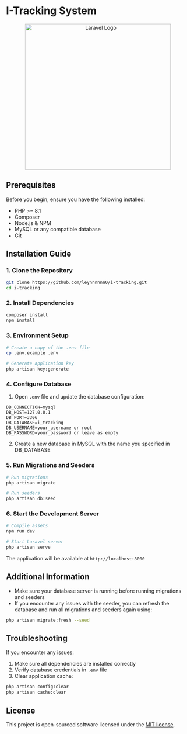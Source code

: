 # I-Tracking System

<p align="center">
<img src="https://raw.githubusercontent.com/laravel/art/master/logo-lockup/5%20SVG/2%20CMYK/1%20Full%20Color/laravel-logolockup-cmyk-red.svg" width="400" alt="Laravel Logo">
</p>

## Prerequisites

Before you begin, ensure you have the following installed:
- PHP >= 8.1
- Composer
- Node.js & NPM
- MySQL or any compatible database
- Git

## Installation Guide

### 1. Clone the Repository

```bash
git clone https://github.com/leynnnnnn0/i-tracking.git
cd i-tracking
```

### 2. Install Dependencies

```bash
composer install
npm install
```

### 3. Environment Setup

```bash
# Create a copy of the .env file
cp .env.example .env

# Generate application key
php artisan key:generate
```

### 4. Configure Database

1. Open `.env` file and update the database configuration:
```
DB_CONNECTION=mysql
DB_HOST=127.0.0.1
DB_PORT=3306
DB_DATABASE=i_tracking
DB_USERNAME=your_username or root
DB_PASSWORD=your_password or leave as empty
```

2. Create a new database in MySQL with the name you specified in DB_DATABASE

### 5. Run Migrations and Seeders

```bash
# Run migrations
php artisan migrate

# Run seeders
php artisan db:seed
```

### 6. Start the Development Server

```bash
# Compile assets
npm run dev

# Start Laravel server
php artisan serve
```

The application will be available at `http://localhost:8000`

## Additional Information

- Make sure your database server is running before running migrations and seeders
- If you encounter any issues with the seeder, you can refresh the database and run all migrations and seeders again using:
```bash
php artisan migrate:fresh --seed
```

## Troubleshooting

If you encounter any issues:

1. Make sure all dependencies are installed correctly
2. Verify database credentials in `.env` file
3. Clear application cache:
```bash
php artisan config:clear
php artisan cache:clear
```

## License

This project is open-sourced software licensed under the [MIT license](https://opensource.org/licenses/MIT).